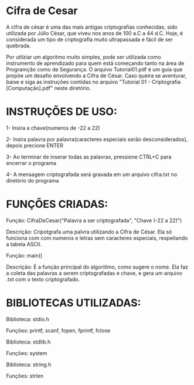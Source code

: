 # Cifra de Cesar
A cifra de césar é uma das mais antigas criptografias conhecidas, sido utilizada por Júlio César, que viveu nos anos de 100 a.C a 44 d.C. Hoje, é considerada um tipo de criptografia muito ultrapassada e fácil de ser quebrada.

Por utilziar um algoritmo muito simples, pode ser utilizada como instrumento de aprendizado para quem está começando tanto na área de Programção como de Segurança. O arquivo Tutorial01.pdf é um guia que propõe um desafio envolvendo a Cifra de César. Caso queira se aventurar, baixe e siga as instruções contidas no arquivo "Tutorial 01 - Criptografia [Computação].pdf" neste diretório.


# INSTRUÇÕES DE USO:


1- Insira a chave(numeros de -22 a 22)

2- Insira palavra por palavra(caracteres especiais serão desconsiderados), depois precione ENTER

3- Ao terminar de inserar todas as palavras, pressione CTRL+C para encerrar o programa

4- A mensagem criptografada será gravada em um arquivo cifra.txt no diretório do programa


# FUNÇÕES CRIADAS:


Função: CifraDeCesar("Palavra a ser criptografada", "Chave (-22 a 22)")

Descrição: Cripotgrafa uma palvra utilizando a Cifra de César. Ela só funciona com com numeros e letras sem caracteres especiais, respeitando a tabela ASCII.

Função: main()

Descrição: É a função principal do algoritimo, como sugere o nome. Ela faz a coleta das palavras a serem criptografadas e chave, e gera um arquivo .txt com o texto criptografado.



# BIBLIOTECAS UTILIZADAS:


Biblioteca: stdio.h

Funções: printf, scanf, fopen, fprintf, fclose

Biblioteca: stdlib.h

Funções: system

Biblioteca: string.h

Funções: strlen
